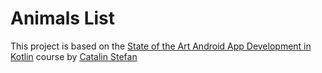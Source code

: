 # Animals List
This project is based on the <a href="https://stackskills.com/p/stateoftheartkotlin" target="_blank">State of the Art Android App Development in Kotlin</a>
course by [Catalin Stefan](https://www.linkedin.com/in/catalins)